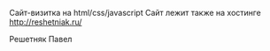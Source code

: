 Сайт-визитка на html/css/javascript
Сайт лежит также на хостинге http://reshetniak.ru/

Решетняк Павел
